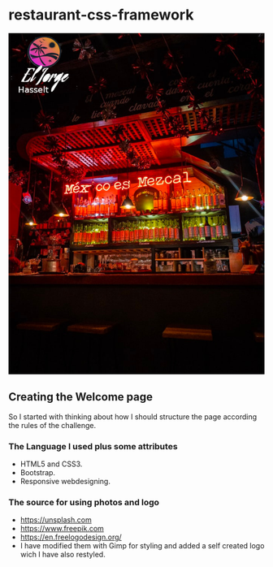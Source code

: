 # restaurant-css-framework
<img src="pictures/hasselt.jpg" alt=""/>


## Creating the Welcome page
So I started with thinking about how I should structure the page according the rules of the challenge.

### The Language I used plus some attributes
* HTML5 and CSS3.
* Bootstrap.
* Responsive webdesigning.

### The source for using photos and logo
* https://unsplash.com
*  https://www.freepik.com
*  https://en.freelogodesign.org/
* I have modified them with Gimp for styling and added a self created logo wich I have also restyled.